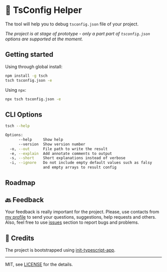 # 🤖 TsConfig Helper

The tool will help you to debug `tsconfig.json` file of your project.

_The project is at stage of prototype - only a part part of `tsconfig.json` options are supported at the moment._

## Getting started

Using through global install:

```bash
npm install -g tsch
tsch tsconfig.json -e
```

Using `npx`:

```bash
npx tsch tsconfig.json -e
```

## CLI Options

```bash
tsch --help

Options:
      --help     Show help                                             [boolean]
      --version  Show version number                                   [boolean]
  -o, --out      File path to write the result                          [string]
  -e, --explain  Add annotate comments to output                       [boolean]
  -s, --short    Short explanations instead of verbose                 [boolean]
  -i, --ignore   Do not include empty default values such as falsy
                 and empty arrays to result config                     [boolean]
```

## Roadmap

## 🔙 Feedback
Your feedback is really important for the project. Please, use contacts from [my profile](https://github.com/barinbritva) to send your questions, suggestions, help requests and others. Also, feel free to use [issues](https://github.com/barinbritva/tsconfig-helper/issues) section to report bugs and problems.

## 🌟 Credits

The project is bootstrapped using [init-typescript-app](https://github.com/barinbritva/init-typescript-app).

---

MIT, see [LICENSE](https://github.com/barinbritva/tsconfig-helper/blob/master/LICENSE) for the details.
